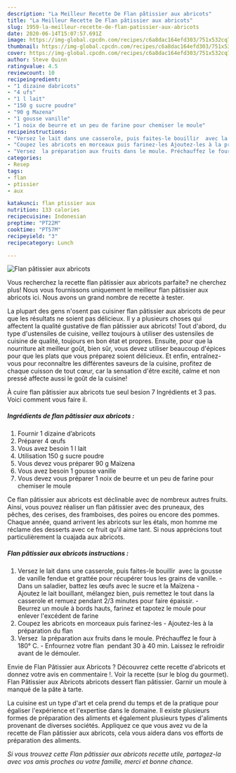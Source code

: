 ```yaml
---
description: "La Meilleur Recette De Flan pâtissier aux abricots"
title: "La Meilleur Recette De Flan pâtissier aux abricots"
slug: 1959-la-meilleur-recette-de-flan-patissier-aux-abricots
date: 2020-06-14T15:07:57.691Z
image: https://img-global.cpcdn.com/recipes/c6a8dac164efd303/751x532cq70/flan-patissier-aux-abricots-photo-principale-de-la-recette.jpg
thumbnail: https://img-global.cpcdn.com/recipes/c6a8dac164efd303/751x532cq70/flan-patissier-aux-abricots-photo-principale-de-la-recette.jpg
cover: https://img-global.cpcdn.com/recipes/c6a8dac164efd303/751x532cq70/flan-patissier-aux-abricots-photo-principale-de-la-recette.jpg
author: Steve Quinn
ratingvalue: 4.5
reviewcount: 10
recipeingredient:
- "1 dizaine dabricots"
- "4 ufs"
- "1 l lait"
- "150 g sucre poudre"
- "90 g Mazena"
- "1 gousse vanille"
- "1 noix de beurre et un peu de farine pour chemiser le moule"
recipeinstructions:
- "Versez le lait dans une casserole, puis faites-le bouillir  avec la gousse de vanille fendue et grattée pour récupérer tous les grains de vanille. Dans un saladier, battez les œufs avec le sucre et la Maïzena Ajoutez le lait bouillant, mélangez bien, puis remettez le tout dans la casserole et remuez pendant 2/3 minutes pour faire épaissir. Beurrez un moule à bords hauts, farinez et tapotez le moule pour enlever l&#39;excédent de farine"
- "Coupez les abricots en morceaux puis farinez-les Ajoutez-les à la préparation du flan"
- "Versez  la préparation aux fruits dans le moule. Préchauffez le four à 180° C. Enfournez votre flan  pendant 30 à 40 min. Laissez le refroidir avant de le démouler."
categories:
- Resep
tags:
- flan
- ptissier
- aux

katakunci: flan ptissier aux 
nutrition: 133 calories
recipecuisine: Indonesian
preptime: "PT22M"
cooktime: "PT57M"
recipeyield: "3"
recipecategory: Lunch

---
```



![Flan pâtissier aux abricots](https://img-global.cpcdn.com/recipes/c6a8dac164efd303/751x532cq70/flan-patissier-aux-abricots-photo-principale-de-la-recette.jpg)

Vous recherchez la recette flan pâtissier aux abricots parfaite? ne cherchez plus! Nous vous fournissons uniquement le meilleur flan pâtissier aux abricots ici. Nous avons un grand nombre de recette à tester.

La plupart des gens n'osent pas cuisiner flan pâtissier aux abricots de peur que les résultats ne soient pas délicieux. Il y a plusieurs choses qui affectent la qualité gustative de flan pâtissier aux abricots! Tout d'abord, du type d'ustensiles de cuisine, veillez toujours à utiliser des ustensiles de cuisine de qualité, toujours en bon état et propres. Ensuite, pour que la nourriture ait meilleur goût, bien sûr, vous devez utiliser beaucoup d'épices pour que les plats que vous préparez soient délicieux. Et enfin, entraînez-vous pour reconnaître les différentes saveurs de la cuisine, profitez de chaque cuisson de tout cœur, car la sensation d'être excité, calme et non pressé affecte aussi le goût de la cuisine!

<!--inarticleads1-->

À cuire flan pâtissier aux abricots tue seul besion 7 Ingrédients et 3 pas. Voici comment vous faire il.

##### Ingrédients de flan pâtissier aux abricots :

1. Fournir 1 dizaine d’abricots
1. Préparer 4 œufs
1. Vous avez besoin 1 l lait
1. Utilisation 150 g sucre poudre
1. Vous devez vous préparer 90 g Maïzena
1. Vous avez besoin 1 gousse vanille
1. Vous devez vous préparer 1 noix de beurre et un peu de farine pour chemiser le moule


Ce flan pâtissier aux abricots est déclinable avec de nombreux autres fruits. Ainsi, vous pouvez réaliser un flan pâtissier avec des pruneaux, des pêches, des cerises, des framboises, des poires ou encore des pommes. Chaque année, quand arrivent les abricots sur les étals, mon homme me réclame des desserts avec ce fruit qu&#39;il aime tant. Si nous apprécions tout particulièrement la cuajada aux abricots. 

<!--inarticleads2-->

##### Flan pâtissier aux abricots instructions :

1. Versez le lait dans une casserole, puis faites-le bouillir  avec la gousse de vanille fendue et grattée pour récupérer tous les grains de vanille. - Dans un saladier, battez les œufs avec le sucre et la Maïzena - Ajoutez le lait bouillant, mélangez bien, puis remettez le tout dans la casserole et remuez pendant 2/3 minutes pour faire épaissir. - Beurrez un moule à bords hauts, farinez et tapotez le moule pour enlever l&#39;excédent de farine
1. Coupez les abricots en morceaux puis farinez-les - Ajoutez-les à la préparation du flan
1. Versez  la préparation aux fruits dans le moule. Préchauffez le four à 180° C. - Enfournez votre flan  pendant 30 à 40 min. Laissez le refroidir avant de le démouler.


Envie de Flan Pâtissier aux Abricots ? Découvrez cette recette d&#39;abricots et donnez votre avis en commentaire !. Voir la recette (sur le blog du gourmet). Flan Pâtissier aux Abricots abricots dessert flan pâtissier. Garnir un moule à manqué de la pâte à tarte. 

<!--inarticleads1-->

<p>
La cuisine est un type d'art et cela prend du temps et de la pratique pour égaliser l'expérience et l'expertise dans le domaine. Il existe plusieurs formes de préparation des aliments et également plusieurs types d'aliments provenant de diverses sociétés. Appliquez ce que vous avez vu de la recette de Flan pâtissier aux abricots, cela vous aidera dans vos efforts de préparation des aliments.
</p>

<p>
<i>Si vous trouvez cette Flan pâtissier aux abricots recette utile, partagez-la avec vos amis proches ou votre famille, merci et bonne chance.</i>
</p>
